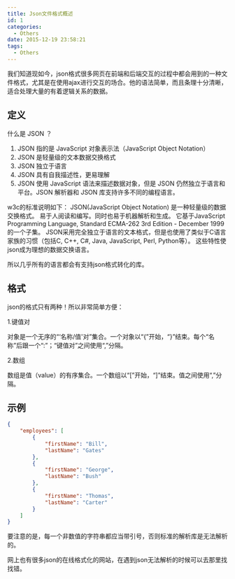 ```yaml
---
title: Json文件格式概述
id: 1
categories:
  - Others
date: 2015-12-19 23:58:21
tags:
  - Others
---
```


我们知道现如今，json格式很多网页在前端和后端交互的过程中都会用到的一种文件格式，尤其是在使用ajax进行交互的场合。他的语法简单，而且条理十分清晰，适合处理大量的有着逻辑关系的数据。

## 定义

什么是 JSON ？

1. JSON 指的是 JavaScript 对象表示法（JavaScript Object Notation）
2. JSON 是轻量级的文本数据交换格式
3. JSON 独立于语言
4. JSON 具有自我描述性，更易理解
5. JSON 使用 JavaScript 语法来描述数据对象，但是 JSON 仍然独立于语言和平台。JSON 解析器和 JSON 库支持许多不同的编程语言。

w3c的标准说明如下：
JSON(JavaScript Object Notation) 是一种轻量级的数据交换格式。 易于人阅读和编写。同时也易于机器解析和生成。 它基于JavaScript Programming Language, Standard ECMA-262 3rd Edition - December 1999的一个子集。 JSON采用完全独立于语言的文本格式，但是也使用了类似于C语言家族的习惯（包括C, C++, C#, Java, JavaScript, Perl, Python等）。 这些特性使json成为理想的数据交换语言。

所以几乎所有的语言都会有支持json格式转化的库。

## 格式

json的格式只有两种！所以非常简单方便：

1.键值对

对象是一个无序的“‘名称/值'对”集合。一个对象以“{”开始，“}”结束。每个“名称”后跟一个“:”；“键值对”之间使用“,”分隔。

2.数组

数组是值（value）的有序集合。一个数组以“[”开始，“]”结束。值之间使用“,”分隔。

## 示例
```json
{
    "employees": [
        {
            "firstName": "Bill",
            "lastName": "Gates"
        },
        {
            "firstName": "George",
            "lastName": "Bush"
        },
        {
            "firstName": "Thomas",
            "lastName": "Carter"
        }
    ]
}
```
要注意的是，每一个非数值的字符串都应当带引号，否则标准的解析库是无法解析的。

网上也有很多json的在线格式化的网站，在遇到json无法解析的时候可以去那里找找错。
